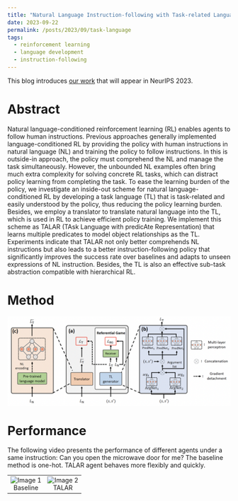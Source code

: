 ```yaml
---
title: "Natural Language Instruction-following with Task-related Language Development and Translation"
date: 2023-09-22
permalink: /posts/2023/09/task-language
tags:
  - reinforcement learning
  - language development
  - instruction-following
---
```


This blog introduces [our work](https://arxiv.org/abs/2302.09368) that will appear in NeurIPS 2023. 


Abstract
======
Natural language-conditioned reinforcement learning (RL) enables agents to follow human instructions. Previous approaches generally implemented language-conditioned RL by providing the policy with human instructions in natural language (NL) and training the policy to follow instructions. In this is outside-in approach, the policy must comprehend the NL and manage the task simultaneously. However, the unbounded NL examples often bring much extra complexity for solving concrete RL tasks, which can distract policy learning from completing the task. To ease the learning burden of the policy, we investigate an inside-out scheme for natural language-conditioned RL by developing a task language (TL) that is task-related and easily understood by the policy, thus reducing the policy learning burden. Besides, we employ a translator to translate natural language into the TL, which is used in RL to achieve efficient policy training. We implement this scheme as TALAR (TAsk Language with predicAte Representation) that learns multiple predicates to model object relationships as the TL. Experiments indicate that TALAR not only better comprehends NL instructions but also leads to a better instruction-following policy that significantly improves the success rate over baselines and adapts to unseen expressions of NL instruction. Besides, the TL is also an effective sub-task abstraction compatible with hierarchical RL.



Method
======
<img src="/images/posts/task_language/framework.png" style="display: block; margin: auto;" />



Performance
======

The following video presents the performance of different agents under a same instruction: Can you
 open the microwave door for me? The baseline method is one-hot. TALAR agent behaves more flexibly and quickly.

<table>
  <tr>
    <td>
      <img src="/images/posts/task_language/baseline_microwave.gif" alt="Image 1" style="width: 100%;" />
      <figcaption style="text-align: center;">Baseline</figcaption>
    </td>
    <td>
      <img src="/images/posts/task_language/ours_microwave.gif" alt="Image 2" style="width: 100%;" />
      <figcaption style="text-align: center;">TALAR</figcaption>
    </td>
  </tr>
</table>
